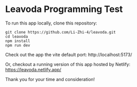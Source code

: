 # Leavoda Programming Test

To run this app locally, clone this repository:

```
git clone https://github.com/Li-Zhi-4/leavoda.git
cd leavoda
npm install
npm run dev
```
Check out the app the vite default port: http://localhost:5173/

Or, checkout a running version of this app hosted by Netlify: https://leavoda.netlify.app/

Thank you for your time and consideration!

